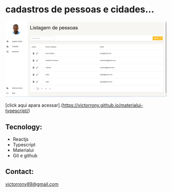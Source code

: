 

# cadastros de pessoas e cidades...

![preview](./.github/preview.png)

[click aqui apara acessar].(https://victorrony.github.io/materialui-typescript/)

## Tecnology:
- Reactjs
- Typescript
- Materialui
- Git e github


## Contact:
victorrony89@gmail.com
